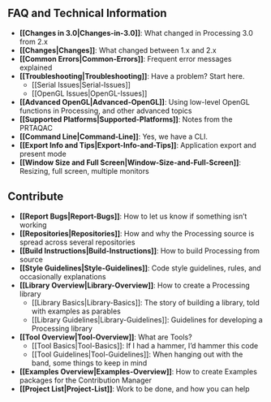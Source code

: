 ## FAQ and Technical Information

- **[[Changes in 3.0|Changes-in-3.0]]**: What changed in Processing 3.0 from 2.x
- **[[Changes|Changes]]**: What changed between 1.x and 2.x
- **[[Common Errors|Common-Errors]]**: Frequent error messages explained
- **[[Troubleshooting|Troubleshooting]]**: Have a problem? Start here.
  - [[Serial Issues|Serial-Issues]]
  - [[OpenGL Issues|OpenGL-Issues]]
- **[[Advanced OpenGL|Advanced-OpenGL]]**: Using low-level OpenGL functions in Processing, and other advanced topics
- **[[Supported Platforms|Supported-Platforms]]**: Notes from the PRTAQAC
- **[[Command Line|Command-Line]]**: Yes, we have a CLI.
- **[[Export Info and Tips|Export-Info-and-Tips]]**: Application export and present mode
- **[[Window Size and Full Screen|Window-Size-and-Full-Screen]]**: Resizing, full screen, multiple monitors



## Contribute

- **[[Report Bugs|Report-Bugs]]**: How to let us know if something isn’t working
- **[[Repositories|Repositories]]**: How and why the Processing source is spread across several repositories
- **[[Build Instructions|Build-Instructions]]**: How to build Processing from source
- **[[Style Guidelines|Style-Guidelines]]**: Code style guidelines, rules, and occasionally explanations
- **[[Library Overview|Library-Overview]]**: How to create a Processing library
  - [[Library Basics|Library-Basics]]: The story of building a library, told with examples as parables
  - [[Library Guidelines|Library-Guidelines]]: Guidelines for developing a Processing library
- **[[Tool Overview|Tool-Overview]]**: What are Tools?
  - [[Tool Basics|Tool-Basics]]: If I had a hammer, I’d hammer this code
  - [[Tool Guidelines|Tool-Guidelines]]: When hanging out with the band, some things to keep in mind
- **[[Examples Overview|Examples-Overview]]**: How to create Examples packages for the Contribution Manager
- **[[Project List|Project-List]]**: Work to be done, and how you can help